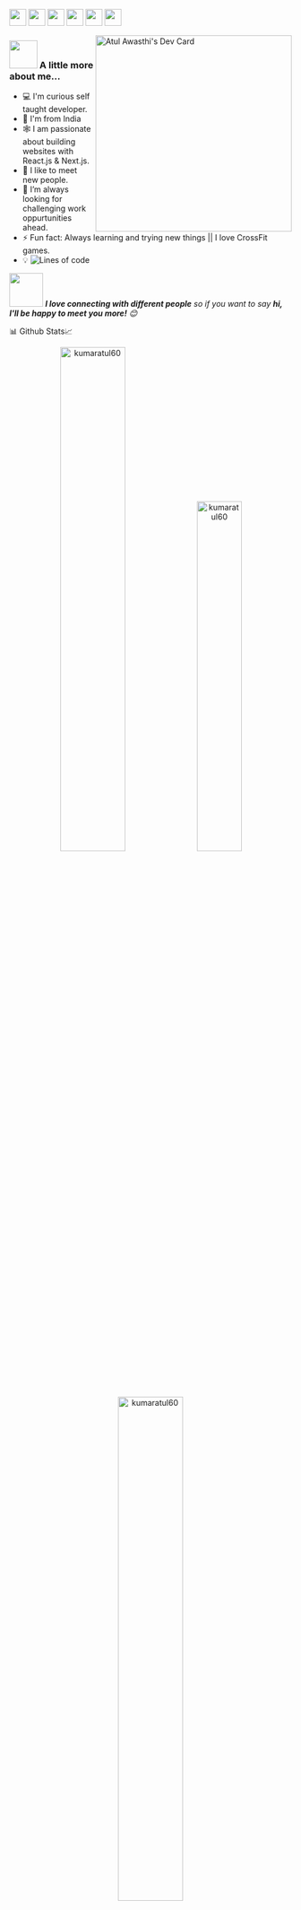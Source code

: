 
[<img height="30" src="https://img.shields.io/badge/twitter-%231DA1F2.svg?&style=flat-square&logo=twitter&logoColor=white" />][twitter]
[<img height="30" src="https://img.shields.io/badge/linkedin-2.3K+-blue.svg?&style=flat&logo=linkedin&logoColor=white" />][LinkedIn]
[<img height="30" src="https://img.shields.io/badge/medium-black.svg?&style=plastic&logo=medium&logoColor=white" />][medium]
[<img height="30" src="https://img.shields.io/badge/hackerrank-brightgreen.svg?&style=for-the-badge&logo=hackerrank&logoColor=white" />][hackerrank]
[<img height="30" src="https://img.shields.io/badge/leetcode-yellow.svg?&style=plastic&logo=leetcode&logoColor=white" />][leetcode]
[<img height="30" src="https://img.shields.io/badge/geeksforgeeks-brightgreen.svg?&style=plastic&logo=geeksforgeeks&logoColor=white" />][geeksforgeeks]

<a href="https://app.daily.dev/atuldev12"><img align="right" src="https://api.daily.dev/devcards/99f2714dded04f30b399dbc50b7fe41c.png?r=ts4" width="350" alt="Atul Awasthi's Dev Card"/></a>


 ### <img src="https://media.giphy.com/media/VgCDAzcKvsR6OM0uWg/giphy.gif" width="50"> A little more about me...
 
- 💻 I'm curious self taught developer.
- 📍  I'm from India
- 🕸️ I am passionate about building websites with React.js & Next.js.
- 🤝  I like to meet new people.
- 🌋 I’m always looking for challenging work oppurtunities ahead.
- ⚡ Fun fact: Always learning and trying new things || I love CrossFit games.
- 💡 ![Lines of code](https://img.shields.io/badge/From%20Hello%20World%20I%27ve%20Written-1.5%20million+%20lines%20of%20code-blue)


<img src="https://media.giphy.com/media/LnQjpWaON8nhr21vNW/giphy.gif" width="60"> <em><b>I love connecting with different people</b> so if you want to say <b>hi, I'll be happy to meet you more!</b> 😊 </em>


📊 Github Stats📈
 
 
<p align="center">
 <img width="48%" src="https://github-readme-stats.vercel.app/api?username=kumaratul60&show_icons=true&theme=dark&title_color=ff8000&text_color=ffffff&bg_color=6a6a6a&locale=en&hide_border=true" alt="kumaratul60" />
<img width="40%" src="https://github-readme-stats.vercel.app/api/top-langs?username=kumaratul60&show_icons=true&theme=dark&title_color=ff8000&text_color=ffffff&bg_color=6a6a6a&locale=en&layout=compact&hide_border=true" alt="kumaratul60" /> 
<img width="48%" src="https://github-readme-streak-stats.herokuapp.com/?user=kumaratul60&theme=highcontrast&hide_border=true" alt="kumaratul60" />
</p>


[![Atul's github activity graph](https://activity-graph.herokuapp.com/graph?username=kumaratul60&theme=dracula)](https://github.com/kumaratul60/github-readme-activity-graph)

🌱😍 Profile Visits 

 ![Visitors](https://profile-counter.glitch.me/{kumaratul60}/count.svg?align=right)

 📶 Hire me
- :paperclip: [My Portfolio](https://atultheportfolio.netlify.app)
- :email: atulreso1@gmail.com

 
 [twitter]:https://twitter.com/atulkawasthi
 [linkedin]:https://www.linkedin.com/in/atul-kumar-awasthi
 [medium]:https://medium.com/@atulkawasthi
 [hackerrank]:https://www.hackerrank.com/atulreso1
 [gmail]: https://gmail.com
 [leetcode]: https://leetcode.com/atulreso1
 [geeksforgeeks]: https://auth.geeksforgeeks.org/user/atul0063


###  [![Typing SVG](https://readme-typing-svg.herokuapp.com?size=24&width=600&lines=+Always+happy+to+Help+;)](https://git.io/typing-svg)
